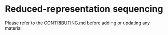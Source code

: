 Reduced-representation sequencing
=================================

Please refer to the [CONTRIBUTING.md](../CONTRIBUTING.md) before adding or updating any material